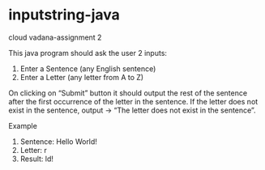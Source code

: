 # inputstring-java

cloud vadana-assignment 2

 This java program  should ask the user 2 inputs:
1. Enter a Sentence (any English sentence)
2. Enter a Letter (any letter from A to Z)

 On clicking on “Submit” button it should output the rest of the
sentence after the first occurrence of the letter in the sentence. If the letter does not exist in the sentence, output -> “The letter does
not exist in the sentence”.

 Example 
1. Sentence: Hello World!
2. Letter: r
3. Result: ld!
